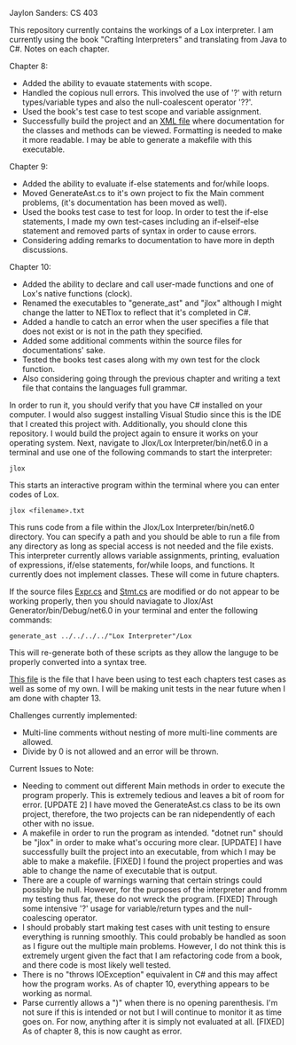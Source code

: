 Jaylon Sanders: CS 403

This repository currently contains the workings of a Lox interpreter. I am currently using the book "Crafting Interpreters" and translating from Java to C#.
Notes on each chapter.

Chapter 8:
- Added the ability to evauate statements with scope.
- Handled the copious null errors. This involved the use of '?' with return types/variable types and also the null-coalescent operator '??'.
- Used the book's test case to test scope and variable assignment.
- Successfully build the project and an [XML file](https://github.com/jisanders1/Projects/blob/main/Programming%20Languages%20(CS%20403)/Jlox/Lox%20Documentation.xml) where documentation for the classes and methods can be viewed. Formatting is needed to make it more readable. I may be able to generate a makefile with this executable.

Chapter 9:
- Added the ability to evaluate if-else statements and for/while loops.
- Moved GenerateAst.cs to it's own project to fix the Main comment problems, (it's documentation has been moved as well).
- Used the books test case to test for loop. In order to test the if-else statements, I made my own test-cases including an if-elseif-else statement and removed parts of syntax in order to cause errors.
- Considering adding remarks to documentation to have more in depth discussions.

Chapter 10:
- Added the ability to declare and call user-made functions and one of Lox's native functions (clock).
- Renamed the executables to "generate_ast" and "jlox" although I might change the latter to NETlox to reflect that it's completed in C#.
- Added a handle to catch an error when the user specifies a file that does not exist or is not in the path they specified.
- Added some additional comments within the source files for documentations' sake.
- Tested the books test cases along with my own test for the clock function.
- Also considering going through the previous chapter and writing a text file that contains the languages full grammar.

In order to run it, you should verify that you have C# installed on your computer. I would also suggest installing Visual Studio since this is the IDE that I created this project with. Additionally, you should clone this repository. I would build the project again to ensure it works on your operating system. Next, navigate to Jlox/Lox Interpreter/bin/net6.0 in a terminal and use one of the following commands to start the interpreter:
```
jlox
```
This starts an interactive program within the terminal where you can enter codes of Lox.
```
jlox <filename>.txt
```
This runs code from a file within the Jlox/Lox Interpreter/bin/net6.0 directory. You can specify a path and you should be able to run a file from any directory as long as special access is  not needed and the file exists. This interpreter currently allows variable assignments, printing, evaluation of expressions, if/else statements, for/while loops, and functions. It currently does not implement classes. These will come in future chapters.

If the source files [Expr.cs](https://github.com/jisanders1/Projects/blob/main/Programming%20Languages%20(CS%20403)/Jlox/Lox%20Interpreter/Lox/Expr.cs) and [Stmt.cs](https://github.com/jisanders1/Projects/blob/main/Programming%20Languages%20(CS%20403)/Jlox/Lox%20Interpreter/Lox/Stmt.cs) are modified or do not appear to be working properly, then you should naviagate to Jlox/Ast Generator/bin/Debug/net6.0 in your terminal and enter the following commands:
```
generate_ast ../../../../"Lox Interpreter"/Lox
```
This will re-generate both of these scripts as they allow the languge to be properly converted into a syntax tree. 

[This file](https://github.com/jisanders1/Projects/blob/main/Programming%20Languages%20(CS%20403)/Jlox/Lox%20Interpreter/Lox/experiment1.txt) is the file that I have been using to test each chapters test cases as well as some of my own. I will be making unit tests in the near future when I am done with chapter 13.

Challenges currently implemented:
- Multi-line comments without nesting of more multi-line comments are allowed.
- Divide by 0 is not allowed and an error will be thrown.

Current Issues to Note:
- Needing to comment out different Main methods in order to execute the program properly. This is extremely tedious and leaves a bit of room for error. [UPDATE 2] I have moved the GenerateAst.cs class to be its own project, therefore, the two projects can be ran nidependently of each other with no issue.
- A makefile in order to run the program as intended. "dotnet run" should be "jlox" in order to make what's occuring more clear. [UPDATE] I have successfully built the project into an executable, from which I may be able to make a makefile. [FIXED] I found the project properties and was able to change the name of executable that is output.
- There are a couple of warnings warning that certain strings could possibly be null. However, for the purposes of the interpreter and fromm my testing thus far, these do not wreck the program. [FIXED] Through some intensive '?' usage for variable/return types and the null-coalescing operator.
- I should probably start making test cases with unit testing to ensure everything is running smoothly. This could probably be handled as soon as I figure out the multiple main problems. However, I do not think this is extremely urgent given the fact that I am refactoring code from a book, and there code is most likely well tested.
- There is no "throws IOException" equivalent in C# and this may affect how the program works. As of chapter 10, everything appears to be working as normal.
- Parse currently allows a ")" when there is no opening parenthesis. I'm not sure if this is intended or not but I will continue to monitor it as time goes on. For now, anything after it is simply not evaluated at all. [FIXED] As of chapter 8, this is now caught as error.
